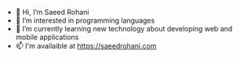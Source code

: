 - 👋 Hi, I’m Saeed Rohani
- 👀 I’m interested in programming languages
- 🌱 I’m currently learning new technology about developing web and mobile applications
- 📫 I'm availaible at https://saeedrohani.com

<!---
Saeed-Rohani/Saeed-Rohani is a ✨ special ✨ repository because its `README.md` (this file) appears on your GitHub profile.
You can click the Preview link to take a look at your changes.
--->
